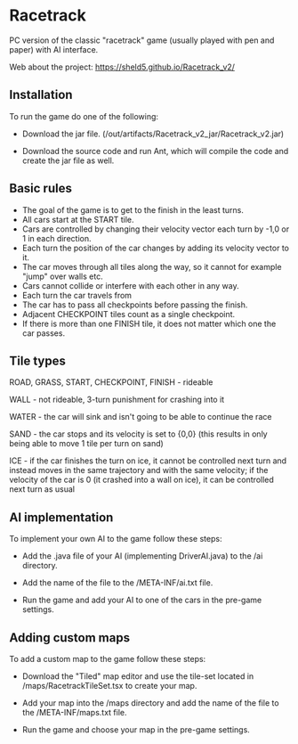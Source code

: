 # Racetrack

PC version of the classic "racetrack" game (usually played with pen and paper) with AI interface.

Web about the project: https://sheld5.github.io/Racetrack_v2/

## Installation

To run the game do one of the following:

- Download the jar file. (/out/artifacts/Racetrack_v2_jar/Racetrack_v2.jar)

- Download the source code and run Ant, which will compile the code and create the jar file as well.

## Basic rules

 - The goal of the game is to get to the finish in the least turns.
 - All cars start at the START tile.
 - Cars are controlled by changing their velocity vector each turn by -1,0 or 1 in each direction.
 - Each turn the position of the car changes by adding its velocity vector to it.
 - The car moves through all tiles along the way, so it cannot for example "jump" over walls etc.
 - Cars cannot collide or interfere with each other in any way.
 - Each turn the car travels from
 - The car has to pass all checkpoints before passing the finish.
 - Adjacent CHECKPOINT tiles count as a single checkpoint.
 - If there is more than one FINISH tile, it does not matter which one the car passes.

## Tile types

ROAD, GRASS, START, CHECKPOINT, FINISH - rideable

WALL - not rideable, 3-turn punishment for crashing into it

WATER - the car will sink and isn't going to be able to continue the race

SAND - the car stops and its velocity is set to {0,0} (this results in only being able to move 1 tile per turn on sand)

ICE - if the car finishes the turn on ice, it cannot be controlled next turn and instead moves in the same trajectory and with the same velocity; if the velocity of the car is 0 (it crashed into a wall on ice), it can be controlled next turn as usual

## AI implementation

To implement your own AI to the game follow these steps:

- Add the .java file of your AI (implementing DriverAI.java) to the /ai directory.

- Add the name of the file to the /META-INF/ai.txt file.

- Run the game and add your AI to one of the cars in the pre-game settings.

## Adding custom maps

To add a custom map to the game follow these steps:

- Download the "Tiled" map editor and use the tile-set located in /maps/RacetrackTileSet.tsx to create your map.

- Add your map into the /maps directory and add the name of the file to the /META-INF/maps.txt file.

- Run the game and choose your map in the pre-game settings.